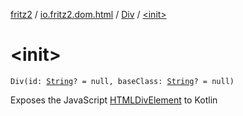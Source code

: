 [fritz2](../../index.md) / [io.fritz2.dom.html](../index.md) / [Div](index.md) / [&lt;init&gt;](./-init-.md)

# &lt;init&gt;

`Div(id: `[`String`](https://kotlinlang.org/api/latest/jvm/stdlib/kotlin/-string/index.html)`? = null, baseClass: `[`String`](https://kotlinlang.org/api/latest/jvm/stdlib/kotlin/-string/index.html)`? = null)`

Exposes the JavaScript [HTMLDivElement](https://developer.mozilla.org/en/docs/Web/API/HTMLDivElement) to Kotlin

